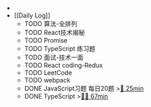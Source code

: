 -
- [[Daily Log]]
	- TODO 算法-全排列
	- TODO React技术揭秘
	- TODO Promise
	- TODO TypeScript 练习题
	- TODO 面试-技术一面
	- TODO React coding-Redux
	- TODO LeetCode
	- TODO webpack
	- DONE JavaScript习题 每日20题 >[🍅 25min](#agenda-pomo://?t=f-1688629234422-1500)
	- DONE TypeScript >[🍅🍅 67min](#agenda-pomo://?t=f-1688618795894-1500%2Cf-1688621170763-1500%2Cp-1688625365749-974)